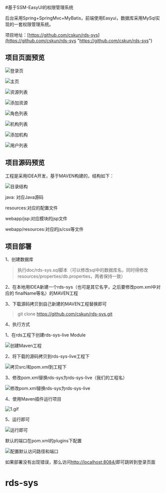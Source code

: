 #基于SSM-EasyUI的权限管理系统

后台采用Spring+SpringMvc+MyBatis，前端使用Easyui，数据库采用MySql实现的一套权限管理系统。

项目地址：[https://github.com/cskun/rds-sys](https://github.com/cskun/rds-sys "https://github.com/cskun/rds-sys")

## 项目页面预览

![登录页](http://upload-images.jianshu.io/upload_images/1185917-cdfeb1c70ccabb9a.png?imageMogr2/auto-orient/strip%7CimageView2/2/w/1240)


![主页](http://upload-images.jianshu.io/upload_images/1185917-b163ba70a43e0c59.png?imageMogr2/auto-orient/strip%7CimageView2/2/w/1240)


![资源列表](http://upload-images.jianshu.io/upload_images/1185917-6117fd52e9b8175f.png?imageMogr2/auto-orient/strip%7CimageView2/2/w/1240)


![添加资源](http://upload-images.jianshu.io/upload_images/1185917-bac93a71bcfef99d.png?imageMogr2/auto-orient/strip%7CimageView2/2/w/1240)


![角色列表](http://upload-images.jianshu.io/upload_images/1185917-66e8df99436c90f5.png?imageMogr2/auto-orient/strip%7CimageView2/2/w/1240)


![机构列表](http://upload-images.jianshu.io/upload_images/1185917-427d520f2d49d6d6.png?imageMogr2/auto-orient/strip%7CimageView2/2/w/1240)

![添加机构](http://upload-images.jianshu.io/upload_images/1185917-c59c096aef22e41e.png?imageMogr2/auto-orient/strip%7CimageView2/2/w/1240)

![用户列表](http://upload-images.jianshu.io/upload_images/1185917-81c81a3351d51b3b.png?imageMogr2/auto-orient/strip%7CimageView2/2/w/1240)

## 项目源码预览

工程是采用IDEA开发，基于MAVEN构建的，结构如下：

![目录结构](http://upload-images.jianshu.io/upload_images/1185917-122b02425e6f2f83.png?imageMogr2/auto-orient/strip%7CimageView2/2/w/1240)

java: 对应Java源码

resources:对应的配置文件

webapp/jsp:对应模块的jsp文件

webapp/resources:对应的js/css等文件


## 项目部署
1、创建数据库
> 执行doc/rds-sys.sql脚本（可以修改sql中的数据库名，同时得修改resources/properties/db.properties，两者保持一致）

2、在本地用IDEA新建一个rds-sys（也可是其它名字，之后要修改pom.xml中对应的 finalName等名）的MAVEN工程

3、下载源码拷贝到自己新建的MAVEN工程替换即可

> git clone https://github.com/cskun/rds-sys.git

4、执行方式

1、在rds工程下创建rds-sys-live Module

![创建Maven工程](http://upload-images.jianshu.io/upload_images/1185917-d00d1f95aefc49a6.gif?imageMogr2/auto-orient/strip)

2、将下载的源码拷贝到rds-sys-live工程下

![拷贝src/和pom.xml到工程下](http://upload-images.jianshu.io/upload_images/1185917-b0ec40782093a4a0.png?imageMogr2/auto-orient/strip%7CimageView2/2/w/1240)

3、修改pom.xml替换rds-sys为rds-sys-live（我们的工程名）

![修改pom.xml替换rds-sys为rds-sys-live](http://upload-images.jianshu.io/upload_images/1185917-430cbfcb507498a7.gif?imageMogr2/auto-orient/strip)

4、使用Maven插件运行项目

![1.gif](http://upload-images.jianshu.io/upload_images/1185917-1a871b7d33b8ded3.gif?imageMogr2/auto-orient/strip)

5、运行即可

![运行即可](http://upload-images.jianshu.io/upload_images/1185917-238740bd36aa862a.png?imageMogr2/auto-orient/strip%7CimageView2/2/w/1240)

默认的端口在pom.xml的plugins下配置

![配置默认访问路径和端口](http://upload-images.jianshu.io/upload_images/1185917-8764ab339591d310.png?imageMogr2/auto-orient/strip%7CimageView2/2/w/1240)

如果部署没有出现错误，那么访问[http://localhost:8084/](http://localhost:8084/ "http://localhost:8084/")即可跳转到登录页面
# rds-sys
